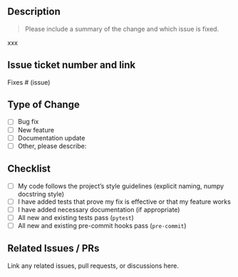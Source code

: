 ## Description

> Please include a summary of the change and which issue is fixed.

xxx

## Issue ticket number and link

Fixes # (issue)

## Type of Change

- [ ] Bug fix
- [ ] New feature
- [ ] Documentation update
- [ ] Other, please describe:

## Checklist

- [ ] My code follows the project’s style guidelines (explicit naming, numpy docstring style)
- [ ] I have added tests that prove my fix is effective or that my feature works
- [ ] I have added necessary documentation (if appropriate)
- [ ] All new and existing tests pass (`pytest`)
- [ ] All new and existing pre-commit hooks pass (`pre-commit`)

## Related Issues / PRs

Link any related issues, pull requests, or discussions here.
